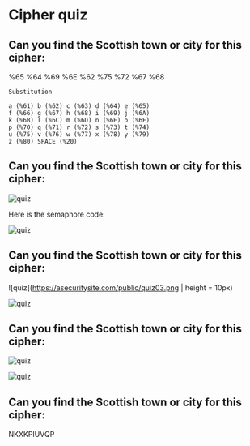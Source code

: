 # Cipher quiz

## Can you find the Scottish town or city for this cipher:

%65 %64 %69 %6E %62 %75 %72 %67 %68

```
Substitution

a (%61) b (%62) c (%63) d (%64) e (%65) 
f (%66) g (%67) h (%68) i (%69) j (%6A) 
k (%6B) l (%6C) m (%6D) n (%6E) o (%6F) 
p (%70) q (%71) r (%72) s (%73) t (%74) 
u (%75) v (%76) w (%77) x (%78) y (%79) 
z (%80) SPACE (%20)
```

## Can you find the Scottish town or city for this cipher:

![quiz](https://asecuritysite.com/public/quiz02.png)

Here is the semaphore code:

![quiz](https://asecuritysite.com/public/qflags.png)

## Can you find the Scottish town or city for this cipher:

![quiz](https://asecuritysite.com/public/quiz03.png | height = 10px)



![quiz](https://asecuritysite.com/public/qpigpen.png)

## Can you find the Scottish town or city for this cipher:

![quiz](https://asecuritysite.com/public/quiz04.png)

![quiz](https://asecuritysite.com/public/qmary.png)

## Can you find the Scottish town or city for this cipher:

NKXKPIUVQP




